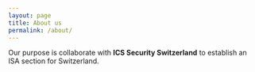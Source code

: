 ```yaml
---
layout: page
title: About us
permalink: /about/
---
```


Our purpose is collaborate with **ICS Security Switzerland** to establish an ISA section for Switzerland.

